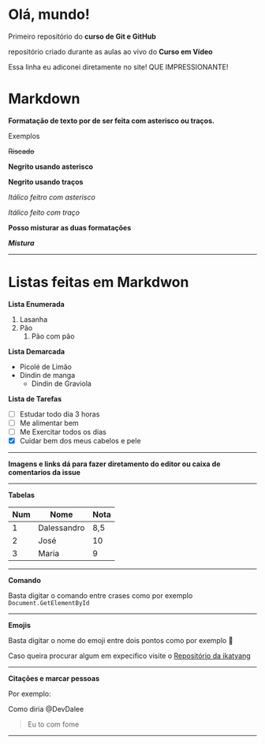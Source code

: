 # Olá, mundo!
 Primeiro repositório do **curso de Git e GitHub**

repositório criado durante as aulas ao vivo do **Curso em Vídeo**

Essa linha eu adiconei diretamente no site! QUE IMPRESSIONANTE!

# Markdown

**Formatação de texto por de ser feita com asterisco ou traços.**
   
   Exemplos

~~Riscado~~
  
**Negrito usando asterisco**

__Negrito usando traços__

*Itálico feitro com asterisco*

_Itálico feito com traço_

**Posso misturar as duas formatações**
  
__*Mistura*__

____

# Listas feitas em Markdwon

**Lista Enumerada**

1. Lasanha
1. Pão
   1. Pão com pão
   
**Lista Demarcada**

* Picolé de Limão
* Dindin de manga
   * Dindin de Graviola
   
**Lista de Tarefas**

- [ ] Estudar todo dia 3 horas
- [ ] Me alimentar bem
- [ ] Me Exercitar todos os dias
- [x] Cuidar bem dos meus cabelos e pele

___

**Imagens e links dá para fazer diretamento do editor ou caixa de comentarios da issue**

___

**Tabelas**

Num | Nome| Nota
---|---|---
1|Dalessandro|8,5
2|José|10
3|Maria|9

___

**Comando**

Basta digitar o comando entre crases como por exemplo `Document.GetElementById`
___

**Emojis**

Basta digitar o nome do emoji entre dois pontos como por exemplo :monkey:

Caso queira procurar algum em expecifico visite o [Repositório da ikatyang](https://github.com/ikatyang/emoji-cheat-sheet)
___

**Citações e marcar pessoas**

Por exemplo:

Como diria @DevDalee

>Eu to com fome
___

